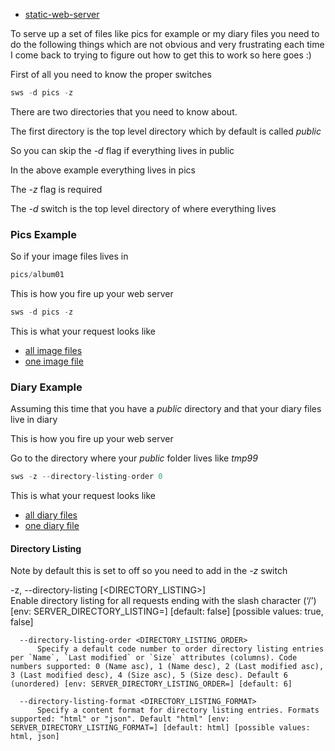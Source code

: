 
- [static-web-server](https://github.com/static-web-server/static-web-server)

To serve up a set of files like pics for example or my diary files
you need to do the following things which are not obvious and very
frustrating each time I come back to trying to figure out how to
get this to work so here goes :)

First of all you need to know the proper switches

```rust
sws -d pics -z
```

There are two directories that you need to know about.

The first directory is the top level directory which by default
is called *public*

So you can skip the *-d* flag if everything lives in public

In the above example everything lives in pics

The *-z* flag is required

The *-d* switch is the top level directory of where everything lives

### Pics Example

So if your image files lives in

```rust
pics/album01
```

This is how you fire up your web server

```rust
sws -d pics -z
```

This is what your request looks like

- [all image files](http://localhost:3000/album01/)
- [one image file](http://localhost:3000/album01/IMG_3300.jpeg)

### Diary Example

Assuming this time that you have a *public* directory and that
your diary files live in diary

This is how you fire up your web server

Go to the directory where your *public* folder lives like *tmp99*

```rust
sws -z --directory-listing-order 0
```

This is what your request looks like

- [all diary files](http://localhost:3000/diary/)
- [one diary file](http://localhost:3000/diary/c24jsi.html)

#### Directory Listing

Note by default this is set to off so you need to add in the *-z* switch

-z, --directory-listing [<DIRECTORY_LISTING>]   
          Enable directory listing for all requests ending with the slash character (‘/’) [env: SERVER_DIRECTORY_LISTING=] [default: false] [possible values: true, false]   

      --directory-listing-order <DIRECTORY_LISTING_ORDER>   
          Specify a default code number to order directory listing entries per `Name`, `Last modified` or `Size` attributes (columns). Code numbers supported: 0 (Name asc), 1 (Name desc), 2 (Last modified asc), 3 (Last modified desc), 4 (Size asc), 5 (Size desc). Default 6 (unordered) [env: SERVER_DIRECTORY_LISTING_ORDER=] [default: 6]

      --directory-listing-format <DIRECTORY_LISTING_FORMAT>   
          Specify a content format for directory listing entries. Formats supported: "html" or "json". Default "html" [env: SERVER_DIRECTORY_LISTING_FORMAT=] [default: html] [possible values: html, json]
